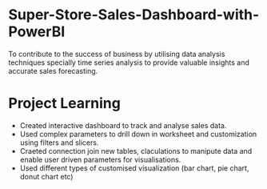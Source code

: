 # Super-Store-Sales-Dashboard-with-PowerBI
To contribute to the success of business by utilising data analysis techniques specially time series analysis to provide valuable insights and accurate sales forecasting.
# Project Learning 
* Created interactive dashboard to track and analyse sales data.
* Used complex parameters to drill down in worksheet and customization using filters and slicers.
* Craeted connection join new tables, claculations to manipute data and enable user driven parameters for visualisations.
* Used different types of customised visualization (bar chart, pie chart, donut chart etc)
